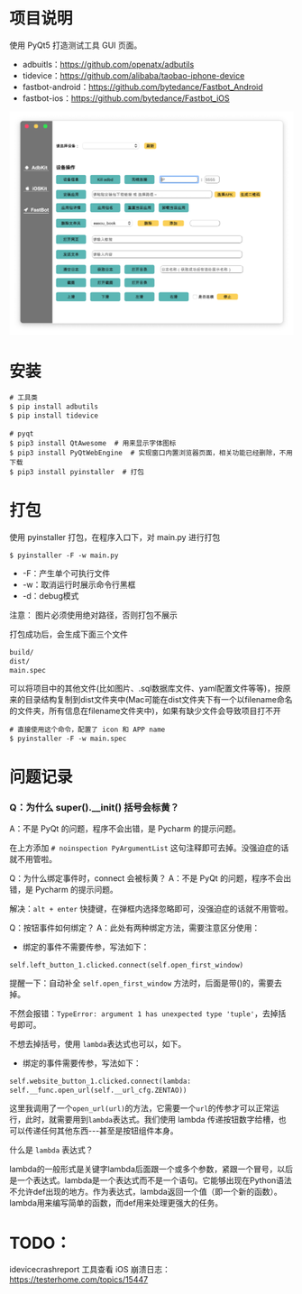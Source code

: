 # 项目说明

使用 PyQt5 打造测试工具 GUI 页面。
- adbuitls：https://github.com/openatx/adbutils 
- tidevice：https://github.com/alibaba/taobao-iphone-device
- fastbot-android：https://github.com/bytedance/Fastbot_Android 
- fastbot-ios：https://github.com/bytedance/Fastbot_iOS

![效果图](config/gui.png)

# 安装
```shell
# 工具类
$ pip install adbutils
$ pip install tidevice

# pyqt
$ pip3 install QtAwesome  # 用来显示字体图标
$ pip3 install PyQtWebEngine  # 实现窗口内置浏览器页面，相关功能已经删除，不用下载
$ pip3 install pyinstaller  # 打包
```

# 打包

使用 pyinstaller 打包，在程序入口下，对 main.py 进行打包

```shell
$ pyinstaller -F -w main.py
```

- -F：产生单个可执行文件
- -w：取消运行时展示命令行黑框
- -d：debug模式

注意： 图片必须使用绝对路径，否则打包不展示

打包成功后，会生成下面三个文件
```shell
build/
dist/
main.spec
```
可以将项目中的其他文件(比如图片、.sql数据库文件、yaml配置文件等等)，按原来的目录结构复制到dist文件夹中(Mac可能在dist文件夹下有一个以filename命名的文件夹，所有信息在filename文件夹中)，如果有缺少文件会导致项目打不开


```shell
# 直接使用这个命令，配置了 icon 和 APP name
$ pyinstaller -F -w main.spec
```

# 问题记录


### Q：为什么 super().__init() 括号会标黄？
A：不是 PyQt 的问题，程序不会出错，是 Pycharm 的提示问题。

在上方添加 ```# noinspection PyArgumentList``` 这句注释即可去掉。没强迫症的话就不用管啦。

Q：为什么绑定事件时，connect 会被标黄？
A：不是 PyQt 的问题，程序不会出错，是 Pycharm 的提示问题。

解决：```alt + enter``` 快捷键，在弹框内选择忽略即可，没强迫症的话就不用管啦。

Q：按钮事件如何绑定？
A：此处有两种绑定方法，需要注意区分使用：
- 绑定的事件不需要传参，写法如下：
```
self.left_button_1.clicked.connect(self.open_first_window)
```
提醒一下：自动补全 ```self.open_first_window``` 方法时，后面是带()的，需要去掉。

不然会报错：```TypeError: argument 1 has unexpected type 'tuple'```，去掉括号即可。

不想去掉括号，使用 ```lambda```表达式也可以，如下。

- 绑定的事件需要传参，写法如下：

```
self.website_button_1.clicked.connect(lambda: self.__func.open_url(self.__url_cfg.ZENTAO))
```
这里我调用了一个```open_url(url)```的方法，它需要一个```url```的传参才可以正常运行，此时，就需要用到```lambda```表达式。我们使用 lambda 传递按钮数字给槽，也可以传递任何其他东西---甚至是按钮组件本身。

什么是 ```lambda``` 表达式？

lambda的一般形式是关键字lambda后面跟一个或多个参数，紧跟一个冒号，以后是一个表达式。lambda是一个表达式而不是一个语句。它能够出现在Python语法不允许def出现的地方。作为表达式，lambda返回一个值（即一个新的函数）。lambda用来编写简单的函数，而def用来处理更强大的任务。



# TODO：
idevicecrashreport 工具查看 iOS 崩溃日志：https://testerhome.com/topics/15447